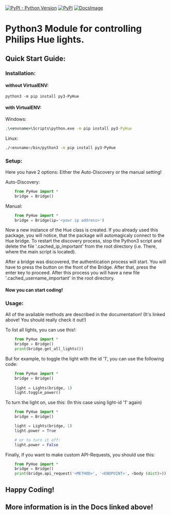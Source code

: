 [![PyPI - Python Version](https://img.shields.io/pypi/pyversions/py3-PyHue?style=for-the-badge&logo=python&logoColor=green)](https://python.org)
[![PyPI](https://img.shields.io/pypi/v/py3-pyhue?label=py3-PyHue&logo=python&logoColor=green&style=for-the-badge)](https://pypi.org/project/py3-PyHue/)
[![DocsImage](https://img.shields.io/badge/Documentation-click%20here!-informational?style=for-the-badge)](https://jkam.notion.site/PyHue-6a7655a97f0249729a5dc729dd801cf0)
# Python3 Module for controlling Philips Hue lights.
## Quick Start Guide:
### Installation:
#### without VirtualENV:
```
python3 -m pip install py3-PyHue
```

#### with VirtualENV:
Windows:
```cmd
.\<envname>\Scripts\python.exe -m pip install py3-PyHue
```
Linux: 
```bash
./<envname>/bin/python3 -m pip install py3-PyHue
```

### Setup:
Here you have 2 options: Either the Auto-Discovery or the manual setting!

Auto-Discovery:
```python
    from PyHue import *
    bridge = Bridge()
```
Manual:
```python
    from PyHue import *
    bridge = Bridge(ip='<your ip address>')
```

Now a new instance of the Hue class is created. If you already used this package, you will notice, that the package will automagicaly connect to the Hue bridge. To restart the discovery process, stop the Python3 script and delete the file '.cached_ip_important' from the root directory (i.e. There, where the main script is located).

After a bridge was discovered, the authentication process will start. You will have to press the button on the front of the Bridge. After that, press the enter key to proceed. After this process you will have a new file '.cached_username_important' in the root directory.

#### Now you can start coding!

### Usage:
All of the available methods are described in the documentation! (It's linked above! You should really check it out!)

To list all lights, you can use this!:
```python
    from PyHue import *
    bridge = Bridge()
    print(bridge.get_all_lights())
```

But for example, to toggle the light with the id '1', you can use the following code:
```python
    from PyHue import *
    bridge = Bridge()
    
    light = Lights(bridge, 1)
    light.toggle_power()

```

To turn the light on, use this: (In this case using light-id '1' again)
```python
    from PyHue import *
    bridge = Bridge()

    light = Lights(bridge, 1)
    light.power = True

    # or to turn it off:
    light.power = False 

```

Finally, if you want to make custom API-Requests, you should use this:
```python
    from PyHue import *
    bridge = Bridge()
    print(bridge.api_request('<METHOD>', '<ENDPOINT>', <body (dict)>))
```

## Happy Coding!
## More information is in the Docs linked above!